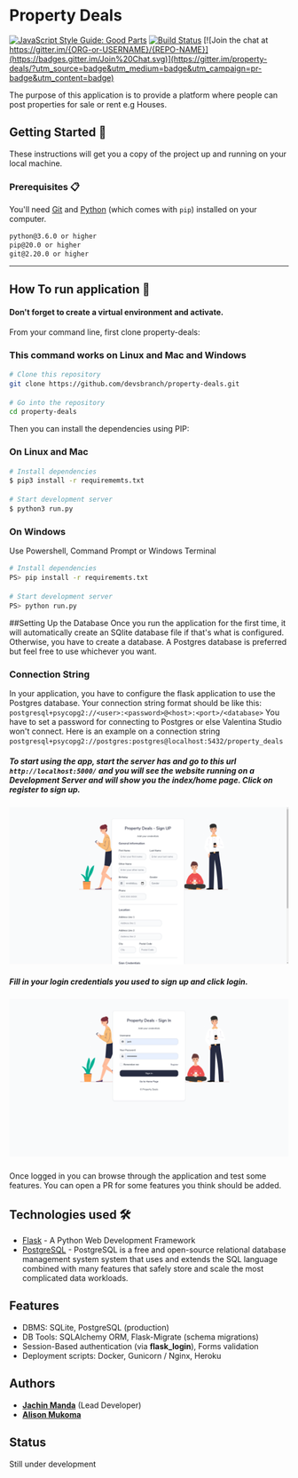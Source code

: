 # Property Deals  

[![JavaScript Style Guide: Good Parts](https://img.shields.io/badge/code%20style-goodparts-brightgreen.svg?style=flat)](https://github.com/dwyl/goodparts "JavaScript The Good Parts")
[![Build Status](https://travis-ci.org/{ORG-or-USERNAME}/{REPO-NAME}.png?branch=master)](https://travis-ci.org/{ORG-or-USERNAME}/{REPO-NAME})
[![Join the chat at https://gitter.im/{ORG-or-USERNAME}/{REPO-NAME}](https://badges.gitter.im/Join%20Chat.svg)](https://gitter.im/property-deals/?utm_source=badge&utm_medium=badge&utm_campaign=pr-badge&utm_content=badge)

The purpose of this application is to provide a platform  where 
people can post properties for sale or rent e.g Houses.



## Getting Started 🚀

These instructions will get you a copy of the project up and running on your local machine.

### Prerequisites 📋

You'll need [Git](https://git-scm.com) and [Python](https://www.python.org/downloads/) (which comes with `pip`) installed on your computer.

```
python@3.6.0 or higher
pip@20.0 or higher
git@2.20.0 or higher
```

---

## How To run application 🔧

#### Don't forget to create a virtual environment and activate.

From your command line, first clone property-deals:
### This command works on Linux and Mac and Windows

```bash
# Clone this repository
git clone https://github.com/devsbranch/property-deals.git

# Go into the repository
cd property-deals
```

Then you can install the dependencies using PIP:

### On Linux and Mac
```bash
# Install dependencies
$ pip3 install -r requirememts.txt

# Start development server
$ python3 run.py
```

### On Windows
Use Powershell, Command Prompt or Windows Terminal

```bash
# Install dependencies
PS> pip install -r requirememts.txt

# Start development server
PS> python run.py

```

##Setting Up the Database
Once you run the application for the first time, it will automatically create an SQlite database file if that's what is configured. 
Otherwise, you have to create a database. A Postgres database is preferred but feel free to use whichever you want.


### Connection String
In your application, you have to configure the flask application to use the Postgres database.
Your connection string format should be like this: 
`postgresql+psycopg2://<user>:<password>@<host>:<port>/<database>`
You have to set a password for connecting to Postgres or else Valentina Studio won't connect.
Here is an example on a connection string `postgresql+psycopg2://postgres:postgres@localhost:5432/property_deals`


##### To start using the app, start the server has and go to this url `http://localhost:5000/` and you will see the website running on a Development Server and will show you the index/home page. Click on register to sign up.
![](docs/images/register.png)

##### Fill in your login credentials you used to sign up and click login.
![](docs/images/login.png)

#####
Once logged in you can browse through the application and test some features. You can open a PR for some features you think should be added.


## Technologies used 🛠️
- [Flask](https://flask.palletsprojects.com/en/1.1.x/) - A Python Web Development Framework
- [PostgreSQL](https://www.postgresql.org/about/) - PostgreSQL is a free and open-source relational database management system system that uses and extends the SQL language combined with many 
  features that safely store and scale the most complicated data workloads.

## Features
- DBMS: SQLite, PostgreSQL (production) 
- DB Tools: SQLAlchemy ORM, Flask-Migrate (schema migrations)
- Session-Based authentication (via **flask_login**), Forms validation
- Deployment scripts: Docker, Gunicorn / Nginx, Heroku

## Authors

- [**Jachin Manda**](https://github.com/Jachin-Manda) (Lead Developer)
- [**Alison Mukoma**](https://github.com/sonlinux)

## Status
Still under development
